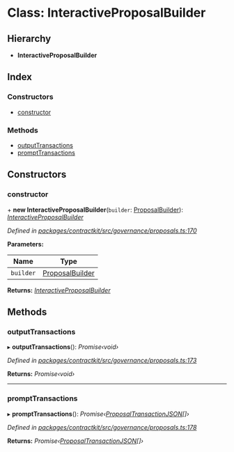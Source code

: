 # Class: InteractiveProposalBuilder

## Hierarchy

* **InteractiveProposalBuilder**

## Index

### Constructors

* [constructor](_governance_proposals_.interactiveproposalbuilder.md#constructor)

### Methods

* [outputTransactions](_governance_proposals_.interactiveproposalbuilder.md#outputtransactions)
* [promptTransactions](_governance_proposals_.interactiveproposalbuilder.md#prompttransactions)

## Constructors

###  constructor

\+ **new InteractiveProposalBuilder**(`builder`: [ProposalBuilder](_governance_proposals_.proposalbuilder.md)): *[InteractiveProposalBuilder](_governance_proposals_.interactiveproposalbuilder.md)*

*Defined in [packages/contractkit/src/governance/proposals.ts:170](https://github.com/celo-org/celo-monorepo/blob/master/packages/contractkit/src/governance/proposals.ts#L170)*

**Parameters:**

Name | Type |
------ | ------ |
`builder` | [ProposalBuilder](_governance_proposals_.proposalbuilder.md) |

**Returns:** *[InteractiveProposalBuilder](_governance_proposals_.interactiveproposalbuilder.md)*

## Methods

###  outputTransactions

▸ **outputTransactions**(): *Promise‹void›*

*Defined in [packages/contractkit/src/governance/proposals.ts:173](https://github.com/celo-org/celo-monorepo/blob/master/packages/contractkit/src/governance/proposals.ts#L173)*

**Returns:** *Promise‹void›*

___

###  promptTransactions

▸ **promptTransactions**(): *Promise‹[ProposalTransactionJSON](../interfaces/_governance_proposals_.proposaltransactionjson.md)[]›*

*Defined in [packages/contractkit/src/governance/proposals.ts:178](https://github.com/celo-org/celo-monorepo/blob/master/packages/contractkit/src/governance/proposals.ts#L178)*

**Returns:** *Promise‹[ProposalTransactionJSON](../interfaces/_governance_proposals_.proposaltransactionjson.md)[]›*
